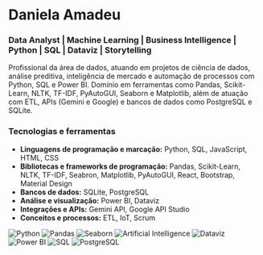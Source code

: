 # Daniela Amadeu
### Data Analyst | Machine Learning | Business Intelligence | Python | SQL | Dataviz | Storytelling

Profissional da área de dados, atuando em projetos de ciência de dados, análise preditiva, inteligência de mercado e automação de processos com Python, SQL e Power BI.
Domínio em ferramentas como Pandas, Scikit-Learn, NLTK, TF-IDF, PyAutoGUI, Seaborn e Matplotlib, além de atuação com ETL, APIs (Gemini e Google) e bancos de dados como PostgreSQL e SQLite.

### Tecnologias e ferramentas

- **Linguagens de programação e marcação:** Python, SQL, JavaScript, HTML, CSS
- **Bibliotecas e frameworks de programação:** Pandas, Scikit-Learn, NLTK, TF-IDF, Seabron, Matplotlib, PyAutoGUI, React, Bootstrap, Material Design
- **Bancos de dados:** SQLite, PostgreSQL
- **Análise e visualização:** Power BI, Dataviz
- **Integrações e APIs:** Gemini API, Google API Studio
- **Conceitos e processos:** ETL, IoT, Scrum

![Python](https://img.shields.io/badge/Python-3776AB?style=flat&logo=python&logoColor=white)
![Pandas](https://img.shields.io/badge/Pandas-150458?style=flat&logo=pandas&logoColor=white)
![Seaborn](https://img.shields.io/badge/Seaborn-2596BE?style=flat&logo=seaborn&logoColor=white)
![Artificial Intelligence](https://img.shields.io/badge/Artificial_Intelligence-FF6F00?style=flat&logo=ai&logoColor=white)
![Dataviz](https://img.shields.io/badge/Data_Visualization-3D9BE9?style=flat&logo=databricks&logoColor=white)
![Power BI](https://img.shields.io/badge/Power_BI-F2C811?style=flat&logo=powerbi&logoColor=black)
![SQL](https://img.shields.io/badge/SQL-4479A1?style=flat&logo=postgresql&logoColor=white)
![PostgreSQL](https://img.shields.io/badge/PostgreSQL-4169E1?style=flat&logo=postgresql&logoColor=white)

